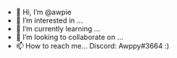 - 👋 Hi, I’m @awpie
- 👀 I’m interested in ...
- 🌱 I’m currently learning ...
- 💞️ I’m looking to collaborate on ...
- 📫 How to reach me... Discord: Awppy#3664
:)

<!---
awpie/awpie is a ✨ special ✨ repository because its `README.md` (this file) appears on your GitHub profile.
You can click the Preview link to take a look at your changes.
--->
